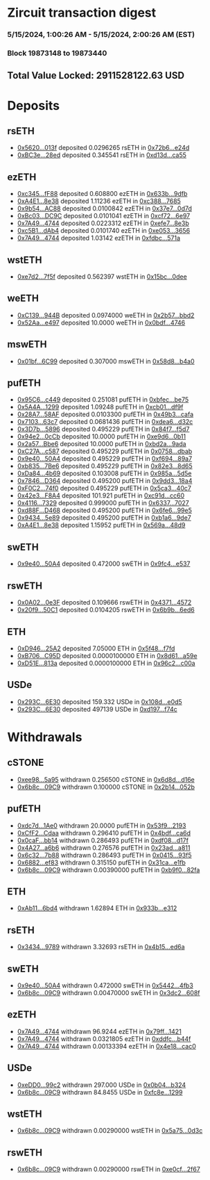 # Zircuit transaction digest
### 5/15/2024, 1:00:26 AM - 5/15/2024, 2:00:26 AM (EST)
### Block 19873148 to 19873440

## Total Value Locked: 2911528122.63 USD

# Deposits
## rsETH
- [0x5620...013f](https://etherscan.io/address/0x56207deDb071eCeCBBbf875917f9068e85b4013f) deposited 0.0296265 rsETH in [0x72b6...e24d](https://etherscan.io/tx/0x56207deDb071eCeCBBbf875917f9068e85b4013f)
- [0xBC3e...28ed](https://etherscan.io/address/0xBC3eA4277a8D3eE5942d2cccB044BD35890628ed) deposited 0.345541 rsETH in [0xd13d...ca55](https://etherscan.io/tx/0xBC3eA4277a8D3eE5942d2cccB044BD35890628ed)
## ezETH
- [0xc345...fF88](https://etherscan.io/address/0xc345557Eae5FF2da9FC46c2E9098b0Ffb8C1fF88) deposited 0.608800 ezETH in [0x633b...9dfb](https://etherscan.io/tx/0xc345557Eae5FF2da9FC46c2E9098b0Ffb8C1fF88)
- [0xA4E1...8e38](https://etherscan.io/address/0xA4E19ABABB09e657b170aD1f0577a686B2598e38) deposited 1.11236 ezETH in [0xc388...7685](https://etherscan.io/tx/0xA4E19ABABB09e657b170aD1f0577a686B2598e38)
- [0x9b54...AC88](https://etherscan.io/address/0x9b5420AB09660A9d786Ce900FC81a0Fb01AdAC88) deposited 0.0100842 ezETH in [0x37e7...0d7d](https://etherscan.io/tx/0x9b5420AB09660A9d786Ce900FC81a0Fb01AdAC88)
- [0xBc03...DC9C](https://etherscan.io/address/0xBc0341f124F2149717Fb759304a71D27A30dDC9C) deposited 0.0101041 ezETH in [0xcf72...6e97](https://etherscan.io/tx/0xBc0341f124F2149717Fb759304a71D27A30dDC9C)
- [0x7A49...4744](https://etherscan.io/address/0x7A493Be5c2ce014cD049Bf178a1ac0Db1B434744) deposited 0.0223312 ezETH in [0xefe7...8e3b](https://etherscan.io/tx/0x7A493Be5c2ce014cD049Bf178a1ac0Db1B434744)
- [0xc5B1...dAb4](https://etherscan.io/address/0xc5B15290900eb674BA780d417f778a079966dAb4) deposited 0.0101740 ezETH in [0xe053...3656](https://etherscan.io/tx/0xc5B15290900eb674BA780d417f778a079966dAb4)
- [0x7A49...4744](https://etherscan.io/address/0x7A493Be5c2ce014cD049Bf178a1ac0Db1B434744) deposited 1.03142 ezETH in [0xfdbc...571a](https://etherscan.io/tx/0x7A493Be5c2ce014cD049Bf178a1ac0Db1B434744)
## wstETH
- [0xe7d2...7f5f](https://etherscan.io/address/0xe7d2392C82dC64457059Fd79d003416eD7cD7f5f) deposited 0.562397 wstETH in [0x15bc...0dee](https://etherscan.io/tx/0xe7d2392C82dC64457059Fd79d003416eD7cD7f5f)
## weETH
- [0xC139...944B](https://etherscan.io/address/0xC139B9A12F3D1cb09cBA3e5C29F58f2CfddA944B) deposited 0.0974000 weETH in [0x2b57...bbd2](https://etherscan.io/tx/0xC139B9A12F3D1cb09cBA3e5C29F58f2CfddA944B)
- [0x52Aa...e497](https://etherscan.io/address/0x52Aa899454998Be5b000Ad077a46Bbe360F4e497) deposited 10.0000 weETH in [0x0bdf...4746](https://etherscan.io/tx/0x52Aa899454998Be5b000Ad077a46Bbe360F4e497)
## mswETH
- [0x01bf...6C99](https://etherscan.io/address/0x01bf6f1cB0E1262c72ADF366BD4751eb69186C99) deposited 0.307000 mswETH in [0x58d8...b4a0](https://etherscan.io/tx/0x01bf6f1cB0E1262c72ADF366BD4751eb69186C99)
## pufETH
- [0x95C6...c449](https://etherscan.io/address/0x95C673BF603b46a1E357c6b839f4DbAFa4a7c449) deposited 0.251081 pufETH in [0xbfec...be75](https://etherscan.io/tx/0x95C673BF603b46a1E357c6b839f4DbAFa4a7c449)
- [0x5A4A...1299](https://etherscan.io/address/0x5A4A45CA1fb0B954BCf8415778274825f4101299) deposited 1.09248 pufETH in [0xcb01...df9f](https://etherscan.io/tx/0x5A4A45CA1fb0B954BCf8415778274825f4101299)
- [0x28A7...58AF](https://etherscan.io/address/0x28A777bEe2C331175D223E1C6fDefC7B798558AF) deposited 0.0103300 pufETH in [0x49b3...cafa](https://etherscan.io/tx/0x28A777bEe2C331175D223E1C6fDefC7B798558AF)
- [0x7103...63c7](https://etherscan.io/address/0x71034aBDDEe9eDC9f8676C1A02EdB53878aa63c7) deposited 0.0681436 pufETH in [0xdea6...d32c](https://etherscan.io/tx/0x71034aBDDEe9eDC9f8676C1A02EdB53878aa63c7)
- [0x3D7b...5896](https://etherscan.io/address/0x3D7b42ff157344EBbA6353A243c7280730C75896) deposited 0.495229 pufETH in [0x84f7...f5d7](https://etherscan.io/tx/0x3D7b42ff157344EBbA6353A243c7280730C75896)
- [0x94e2...0cCb](https://etherscan.io/address/0x94e27C3112B8CE2A3Dea71664887F5D8656A0cCb) deposited 10.0000 pufETH in [0xe9d6...0b11](https://etherscan.io/tx/0x94e27C3112B8CE2A3Dea71664887F5D8656A0cCb)
- [0x2a57...Bbe6](https://etherscan.io/address/0x2a57A70854BD80438E5d3a611cff9f8B57C0Bbe6) deposited 10.0000 pufETH in [0xbd2a...9ada](https://etherscan.io/tx/0x2a57A70854BD80438E5d3a611cff9f8B57C0Bbe6)
- [0xC27A...c587](https://etherscan.io/address/0xC27AF5C9fB54CB2Eb120bE19285997fE14ddc587) deposited 0.495229 pufETH in [0x0758...dbab](https://etherscan.io/tx/0xC27AF5C9fB54CB2Eb120bE19285997fE14ddc587)
- [0x9e40...50A4](https://etherscan.io/address/0x9e402b86A4Ca089d99E35932bfeB4c38Ab1F50A4) deposited 0.495229 pufETH in [0xf694...89a7](https://etherscan.io/tx/0x9e402b86A4Ca089d99E35932bfeB4c38Ab1F50A4)
- [0xb835...7Be6](https://etherscan.io/address/0xb8350E79dAb8eDFeCDDD4454CF105706Aa247Be6) deposited 0.495229 pufETH in [0x82e3...8d65](https://etherscan.io/tx/0xb8350E79dAb8eDFeCDDD4454CF105706Aa247Be6)
- [0xDa84...4b69](https://etherscan.io/address/0xDa84BBB8e303b1247Aad98DC02ECc2D9B0854b69) deposited 0.103008 pufETH in [0x985a...5d5e](https://etherscan.io/tx/0xDa84BBB8e303b1247Aad98DC02ECc2D9B0854b69)
- [0x7846...D364](https://etherscan.io/address/0x78466d2F974C47aD9Ce5C8BbE8D3C49D0189D364) deposited 0.495200 pufETH in [0x9dd3...18a4](https://etherscan.io/tx/0x78466d2F974C47aD9Ce5C8BbE8D3C49D0189D364)
- [0xF0C2...74f0](https://etherscan.io/address/0xF0C2C02A2D11949aAc47e56c6870104715d174f0) deposited 0.495229 pufETH in [0x5ca3...40c7](https://etherscan.io/tx/0xF0C2C02A2D11949aAc47e56c6870104715d174f0)
- [0x42e3...F8A4](https://etherscan.io/address/0x42e3DA8e7C1DBFf7F9Fe544FFF5c4531ecd6F8A4) deposited 101.921 pufETH in [0xc91d...cc60](https://etherscan.io/tx/0x42e3DA8e7C1DBFf7F9Fe544FFF5c4531ecd6F8A4)
- [0x4116...7329](https://etherscan.io/address/0x411610Cb9F4DD345645068CFAC22722631dd7329) deposited 0.999000 pufETH in [0x6337...7027](https://etherscan.io/tx/0x411610Cb9F4DD345645068CFAC22722631dd7329)
- [0xd88F...D468](https://etherscan.io/address/0xd88F350347875Ad0f23F2a335bD5B5C32685D468) deposited 0.495200 pufETH in [0x6fe6...99e5](https://etherscan.io/tx/0xd88F350347875Ad0f23F2a335bD5B5C32685D468)
- [0x9434...5e89](https://etherscan.io/address/0x94344406689096427e374B66b4e80147cD015e89) deposited 0.495200 pufETH in [0xb1a6...9de7](https://etherscan.io/tx/0x94344406689096427e374B66b4e80147cD015e89)
- [0xA4E1...8e38](https://etherscan.io/address/0xA4E19ABABB09e657b170aD1f0577a686B2598e38) deposited 1.15952 pufETH in [0x569a...48d9](https://etherscan.io/tx/0xA4E19ABABB09e657b170aD1f0577a686B2598e38)
## swETH
- [0x9e40...50A4](https://etherscan.io/address/0x9e402b86A4Ca089d99E35932bfeB4c38Ab1F50A4) deposited 0.472000 swETH in [0x9fc4...e537](https://etherscan.io/tx/0x9e402b86A4Ca089d99E35932bfeB4c38Ab1F50A4)
## rswETH
- [0x0A02...0e3F](https://etherscan.io/address/0x0A02AEf6612FD0D694A5c43b66bFf529AF840e3F) deposited 0.109666 rswETH in [0x4371...4572](https://etherscan.io/tx/0x0A02AEf6612FD0D694A5c43b66bFf529AF840e3F)
- [0x20f9...50C1](https://etherscan.io/address/0x20f902282216C6600896161F754A2C7133D550C1) deposited 0.0104205 rswETH in [0x6b9b...6ed6](https://etherscan.io/tx/0x20f902282216C6600896161F754A2C7133D550C1)
## ETH
- [0xD946...25A2](https://etherscan.io/address/0xD94668a4bb3BeE69986696F707958AB42B0925A2) deposited 7.05000 ETH in [0x5f48...f7fd](https://etherscan.io/tx/0xD94668a4bb3BeE69986696F707958AB42B0925A2)
- [0xB706...C95D](https://etherscan.io/address/0xB7064cb2490D79507C03Bd516a9dE8E137AcC95D) deposited 0.0000100000 ETH in [0x8d61...a59e](https://etherscan.io/tx/0xB7064cb2490D79507C03Bd516a9dE8E137AcC95D)
- [0xD51E...813a](https://etherscan.io/address/0xD51EF9851CeDF4EeA6fEDe76e23A95e46ee0813a) deposited 0.0000100000 ETH in [0x96c2...c00a](https://etherscan.io/tx/0xD51EF9851CeDF4EeA6fEDe76e23A95e46ee0813a)
## USDe
- [0x293C...6E30](https://etherscan.io/address/0x293C6937D8D82e05B01335F7B33FBA0c8e256E30) deposited 159.332 USDe in [0x108d...e0d5](https://etherscan.io/tx/0x293C6937D8D82e05B01335F7B33FBA0c8e256E30)
- [0x293C...6E30](https://etherscan.io/address/0x293C6937D8D82e05B01335F7B33FBA0c8e256E30) deposited 497139 USDe in [0xd197...f74c](https://etherscan.io/tx/0x293C6937D8D82e05B01335F7B33FBA0c8e256E30)
# Withdrawals
## cSTONE
- [0xee98...5a95](https://etherscan.io/address/0xee987283522404A9060E3a2a3ba67c47A7075a95) withdrawn 0.256500 cSTONE in [0x6d8d...d16e](https://etherscan.io/tx/0xee987283522404A9060E3a2a3ba67c47A7075a95)
- [0x6b8c...09C9](https://etherscan.io/address/0x6b8cD6a9a8D135c7172244037F951E4C66cd09C9) withdrawn 0.100000 cSTONE in [0x2b14...052b](https://etherscan.io/tx/0x6b8cD6a9a8D135c7172244037F951E4C66cd09C9)
## pufETH
- [0xdc7d...1Ae0](https://etherscan.io/address/0xdc7df091788c525110932dC4e539954D61831Ae0) withdrawn 20.0000 pufETH in [0x53f9...2193](https://etherscan.io/tx/0xdc7df091788c525110932dC4e539954D61831Ae0)
- [0xCfF2...Cdaa](https://etherscan.io/address/0xCfF26388dbFF0cD43B12E72293B04Bfc57e0Cdaa) withdrawn 0.296410 pufETH in [0x4bdf...ca6d](https://etherscan.io/tx/0xCfF26388dbFF0cD43B12E72293B04Bfc57e0Cdaa)
- [0x0caF...bb14](https://etherscan.io/address/0x0caF9D9be4620287B9348c54be975749a60Abb14) withdrawn 0.286493 pufETH in [0xdf08...d17f](https://etherscan.io/tx/0x0caF9D9be4620287B9348c54be975749a60Abb14)
- [0x4A27...a6b6](https://etherscan.io/address/0x4A27B89BF9a4D416989B1Df822a278e71df1a6b6) withdrawn 0.276576 pufETH in [0x23ad...a811](https://etherscan.io/tx/0x4A27B89BF9a4D416989B1Df822a278e71df1a6b6)
- [0x6c32...7b88](https://etherscan.io/address/0x6c3265E8a9BB8e632E5B79Dea2a0FE2659097b88) withdrawn 0.286493 pufETH in [0x0415...93f5](https://etherscan.io/tx/0x6c3265E8a9BB8e632E5B79Dea2a0FE2659097b88)
- [0x6882...ef83](https://etherscan.io/address/0x6882aeB6CFAA090e6a8d8EDD27775a2214b9ef83) withdrawn 0.315150 pufETH in [0x31ca...e1fb](https://etherscan.io/tx/0x6882aeB6CFAA090e6a8d8EDD27775a2214b9ef83)
- [0x6b8c...09C9](https://etherscan.io/address/0x6b8cD6a9a8D135c7172244037F951E4C66cd09C9) withdrawn 0.00390000 pufETH in [0xb9f0...82fa](https://etherscan.io/tx/0x6b8cD6a9a8D135c7172244037F951E4C66cd09C9)
## ETH
- [0xAb11...6bd4](https://etherscan.io/address/0xAb11F1eeDF7ecDF3E571cC6bd1A65c146c716bd4) withdrawn 1.62894 ETH in [0x933b...e312](https://etherscan.io/tx/0xAb11F1eeDF7ecDF3E571cC6bd1A65c146c716bd4)
## rsETH
- [0x3434...9789](https://etherscan.io/address/0x34349c5569e7B846c3558961552D2202760A9789) withdrawn 3.32693 rsETH in [0x4b15...ed6a](https://etherscan.io/tx/0x34349c5569e7B846c3558961552D2202760A9789)
## swETH
- [0x9e40...50A4](https://etherscan.io/address/0x9e402b86A4Ca089d99E35932bfeB4c38Ab1F50A4) withdrawn 0.472000 swETH in [0x5442...4fb3](https://etherscan.io/tx/0x9e402b86A4Ca089d99E35932bfeB4c38Ab1F50A4)
- [0x6b8c...09C9](https://etherscan.io/address/0x6b8cD6a9a8D135c7172244037F951E4C66cd09C9) withdrawn 0.00470000 swETH in [0x3dc2...608f](https://etherscan.io/tx/0x6b8cD6a9a8D135c7172244037F951E4C66cd09C9)
## ezETH
- [0x7A49...4744](https://etherscan.io/address/0x7A493Be5c2ce014cD049Bf178a1ac0Db1B434744) withdrawn 96.9244 ezETH in [0x79ff...1421](https://etherscan.io/tx/0x7A493Be5c2ce014cD049Bf178a1ac0Db1B434744)
- [0x7A49...4744](https://etherscan.io/address/0x7A493Be5c2ce014cD049Bf178a1ac0Db1B434744) withdrawn 0.0321805 ezETH in [0xddfc...b44f](https://etherscan.io/tx/0x7A493Be5c2ce014cD049Bf178a1ac0Db1B434744)
- [0x7A49...4744](https://etherscan.io/address/0x7A493Be5c2ce014cD049Bf178a1ac0Db1B434744) withdrawn 0.00133394 ezETH in [0x4e18...cac0](https://etherscan.io/tx/0x7A493Be5c2ce014cD049Bf178a1ac0Db1B434744)
## USDe
- [0xeDD0...99c2](https://etherscan.io/address/0xeDD0C00c4Ab2489c86039c563767FEAe86dC99c2) withdrawn 297.000 USDe in [0x0b04...b324](https://etherscan.io/tx/0xeDD0C00c4Ab2489c86039c563767FEAe86dC99c2)
- [0x6b8c...09C9](https://etherscan.io/address/0x6b8cD6a9a8D135c7172244037F951E4C66cd09C9) withdrawn 84.8455 USDe in [0xfc8e...1299](https://etherscan.io/tx/0x6b8cD6a9a8D135c7172244037F951E4C66cd09C9)
## wstETH
- [0x6b8c...09C9](https://etherscan.io/address/0x6b8cD6a9a8D135c7172244037F951E4C66cd09C9) withdrawn 0.00290000 wstETH in [0x5a75...0d3c](https://etherscan.io/tx/0x6b8cD6a9a8D135c7172244037F951E4C66cd09C9)
## rswETH
- [0x6b8c...09C9](https://etherscan.io/address/0x6b8cD6a9a8D135c7172244037F951E4C66cd09C9) withdrawn 0.00290000 rswETH in [0xe0cf...2f67](https://etherscan.io/tx/0x6b8cD6a9a8D135c7172244037F951E4C66cd09C9)
